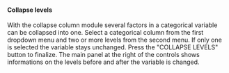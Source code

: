 <h4>Collapse levels</h4>
With the collapse column module several factors in a categorical variable can be
collapsed into one. Select a categorical column from the first dropdown menu and
two or more levels from the second menu. If only one is selected the variable
stays unchanged. Press the "COLLAPSE LEVELS" button to finalize. The main panel
at the right of the controls shows informations on the levels before and after
the variable is changed.
